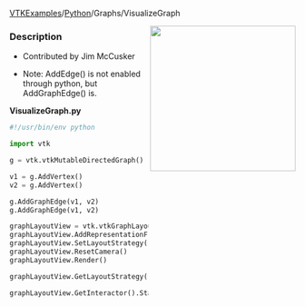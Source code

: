 [VTKExamples](/home/)/[Python](/Python)/Graphs/VisualizeGraph

<img align="right" src="https://github.com/lorensen/VTKExamples/blob/gh-pages/Testing/Baseline/Graphs/TestVisualizeGraph.png?raw=true" width="256" />

### Description
[]([File:VTK_Examples_Python_Graphs_VisualizeGraph.png])

* Contributed by Jim McCusker

* Note: AddEdge() is not enabled through python, but AddGraphEdge() is.

**VisualizeGraph.py**
```python
#!/usr/bin/env python

import vtk

g = vtk.vtkMutableDirectedGraph()

v1 = g.AddVertex()
v2 = g.AddVertex()

g.AddGraphEdge(v1, v2)
g.AddGraphEdge(v1, v2)

graphLayoutView = vtk.vtkGraphLayoutView()
graphLayoutView.AddRepresentationFromInput(g)
graphLayoutView.SetLayoutStrategy("Simple 2D")
graphLayoutView.ResetCamera()
graphLayoutView.Render()

graphLayoutView.GetLayoutStrategy().SetRandomSeed(0)

graphLayoutView.GetInteractor().Start()
```

